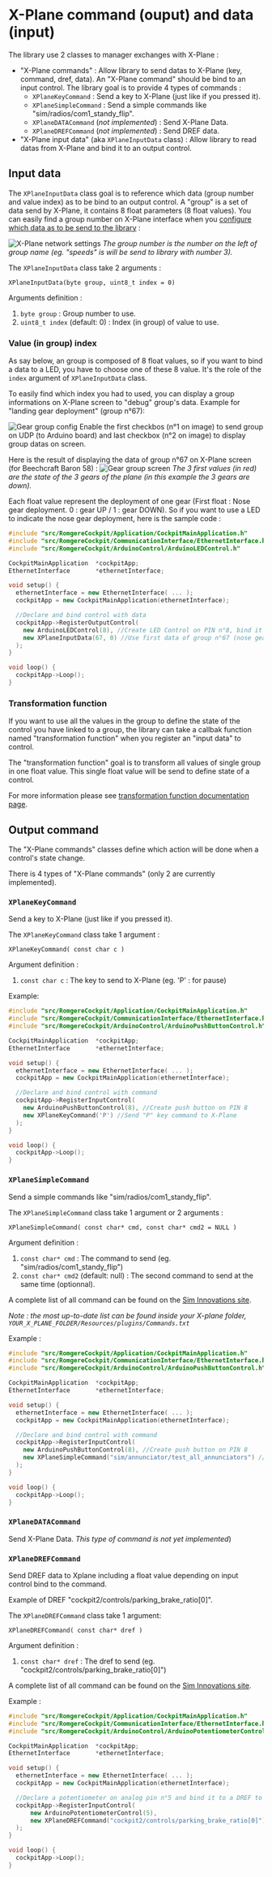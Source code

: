 # X-Plane command (ouput) and data (input)

The library use 2 classes to manager exchanges with X-Plane :

- "X-Plane commands" : Allow library to send datas to X-Plane (key, command, dref, data). An "X-Plane command" should be bind to an input control. The library goal is to provide 4 types of commands :
    - `XPlaneKeyCommand` : Send a key to X-Plane (just like if you pressed it).
    - `XPlaneSimpleCommand` : Send a simple commands like "sim/radios/com1_standy_flip".
    - `XPlaneDATACommand` (*not implemented*) : Send X-Plane Data.
    - `XPlaneDREFCommand` (*not implemented*) : Send DREF data.
- "X-Plane input data" (aka `XPlaneInputData` class) : Allow library to read datas from X-Plane and bind it to an output control.


## Input data

The `XPlaneInputData` class goal is to reference which data (group number and value index) as to be bind to an output control.
A "group" is a set of data send by X-Plane, it contains 8 float parameters (8 float values). You can easily find a group number on X-Plane interface when you [configure which data as to be send to the library](./index.md#x-plane-configuration) :

![X-Plane network settings](../img/xplane_conf_data.png?raw=true)
*The group number is the number on the left of group name (eg. "speeds" is will be send to library with number 3).*


The `XPlaneInputData` class take 2 arguments :

`XPlaneInputData(byte group, uint8_t index = 0)`

Arguments definition :
1. `byte group` : Group number to use.
2. `uint8_t index` (default: 0) : Index (in group) of value to use.


### Value (in group) index

As say below, an group is composed of 8 float values, so if you want to bind a data to a LED, you have to choose one of these 8 value. It's the role of the `index` argument of `XPlaneInputData` class.

To easily find which index you had to used, you can display a group informations on X-Plane screen to "debug" group's data. Example for "landing gear deployment" (group n°67):

![Gear group config](../img/gear_group_config.png?raw=true)
Enable the first checkbos (n°1 on image) to send group on UDP (to Arduino board) and last checkbox (n°2 on image) to display group datas on screen.

Here is the result of displaying the data of group n°67 on X-Plane screen (for Beechcraft Baron 58) :
![Gear group screen](../img/gear_group_screen.png?raw=true)
*The 3 first values (in red) are the state of the 3 gears of the plane (in this example the 3 gears are down).*



Each float value represent the deployment of one gear (First float : Nose gear deployment. 0 : gear UP / 1 : gear DOWN). So if you want to use a LED to indicate the nose gear deployment, here is the sample code :
```cpp
#include "src/RomgereCockpit/Application/CockpitMainApplication.h"
#include "src/RomgereCockpit/CommunicationInterface/EthernetInterface.h"
#include "src/RomgereCockpit/ArduinoControl/ArduinoLEDControl.h"

CockpitMainApplication  *cockpitApp;
EthernetInterface       *ethernetInterface;

void setup() {
  ethernetInterface = new EthernetInterface( ... );
  cockpitApp = new CockpitMainApplication(ethernetInterface);

  //Declare and bind control with data
  cockpitApp->RegisterOutputControl(
    new ArduinoLEDControl(8), //Create LED Control on PIN n°8, bind it to
    new XPlaneInputData(67, 0) //Use first data of group n°67 (nose gear indicator)
  );
}

void loop() {
  cockpitApp->Loop();
}
```

### Transformation function

If you want to use all the values in the group to define the state of the control you have linked to a group, the library can take a callbak function named "transformation function" when you register an "input data" to control.

The "transformation function" goal is to transform all values of single group in one float value. This single float value will be send to define state of a control.

For more information please see [transformation function documentation page](./6-transformation-function.md).


## Output command


The "X-Plane commands" classes define which action will be done when a control's state change.

There is 4 types of "X-Plane commands" (only 2 are currently implemented).

### `XPlaneKeyCommand`
Send a key to X-Plane (just like if you pressed it).

The `XPlaneKeyCommand` class take 1 argument :

`XPlaneKeyCommand( const char c )`

Argument definition :
1. `const char c` : The key to send to X-Plane (eg. 'P' : for pause)

Example:
```cpp
#include "src/RomgereCockpit/Application/CockpitMainApplication.h"
#include "src/RomgereCockpit/CommunicationInterface/EthernetInterface.h"
#include "src/RomgereCockpit/ArduinoControl/ArduinoPushButtonControl.h"

CockpitMainApplication  *cockpitApp;
EthernetInterface       *ethernetInterface;

void setup() {
  ethernetInterface = new EthernetInterface( ... );
  cockpitApp = new CockpitMainApplication(ethernetInterface);

  //Declare and bind control with command
  cockpitApp->RegisterInputControl(    
    new ArduinoPushButtonControl(8), //Create push button on PIN 8
    new XPlaneKeyCommand('P') //Send "P" key command to X-Plane
  );
}

void loop() {
  cockpitApp->Loop();
}
```


### `XPlaneSimpleCommand`
Send a simple commands like "sim/radios/com1_standy_flip".

The `XPlaneSimpleCommand` class take 1 argument or 2 arguments :

`XPlaneSimpleCommand( const char* cmd, const char* cmd2 = NULL )`

Argument definition :
1. `const char* cmd` : The command to send (eg. "sim/radios/com1_standy_flip")
2. `const char* cmd2` (default: null) : The second command to send at the same time (optionnal).

A complete list of all command can be found on the [Sim Innovations site](http://siminnovations.com/xplane/command/index.php).

*Note : the most up-to-date list can be found inside your X-plane folder, `YOUR_X_PLANE_FOLDER/Resources/plugins/Commands.txt`*

Example :
```cpp
#include "src/RomgereCockpit/Application/CockpitMainApplication.h"
#include "src/RomgereCockpit/CommunicationInterface/EthernetInterface.h"
#include "src/RomgereCockpit/ArduinoControl/ArduinoPushButtonControl.h"

CockpitMainApplication  *cockpitApp;
EthernetInterface       *ethernetInterface;

void setup() {
  ethernetInterface = new EthernetInterface( ... );
  cockpitApp = new CockpitMainApplication(ethernetInterface);

  //Declare and bind control with command
  cockpitApp->RegisterInputControl(    
    new ArduinoPushButtonControl(8), //Create push button on PIN 8
    new XPlaneSimpleCommand("sim/annunciator/test_all_annunciators") //Send "Test all annunciators" command to X-Plane
  );
}

void loop() {
  cockpitApp->Loop();
}
```

### `XPlaneDATACommand`
Send X-Plane Data.
*This type of command is not yet implemented*)

### `XPlaneDREFCommand`

Send DREF data to Xplane including a float value depending on input control bind to the command.

Example of DREF "cockpit2/controls/parking_brake_ratio[0]".

The `XPlaneDREFCommand` class take 1 argument:

`XPlaneDREFCommand( const char* dref )`

Argument definition :
1. `const char* dref` : The dref to send (eg. "cockpit2/controls/parking_brake_ratio[0]")

A complete list of all command can be found on the [Sim Innovations site](https://www.siminnovations.com/xplane/dataref/?name=&type=float&writable=y&units=&description=&submit=Search).

Example :
```cpp
#include "src/RomgereCockpit/Application/CockpitMainApplication.h"
#include "src/RomgereCockpit/CommunicationInterface/EthernetInterface.h"
#include "src/RomgereCockpit/ArduinoControl/ArduinoPotentiometerControl.h"

CockpitMainApplication  *cockpitApp;
EthernetInterface       *ethernetInterface;

void setup() {
  ethernetInterface = new EthernetInterface( ... );
  cockpitApp = new CockpitMainApplication(ethernetInterface);

  //Declare a potentiometer on analog pin n°5 and bind it to a DREF to manage parking brake ratio
  cockpitApp->RegisterInputControl(    
      new ArduinoPotentiometerControl(5),
      new XPlaneDREFCommand("cockpit2/controls/parking_brake_ratio[0]")
  );
}

void loop() {
  cockpitApp->Loop();
}
```
